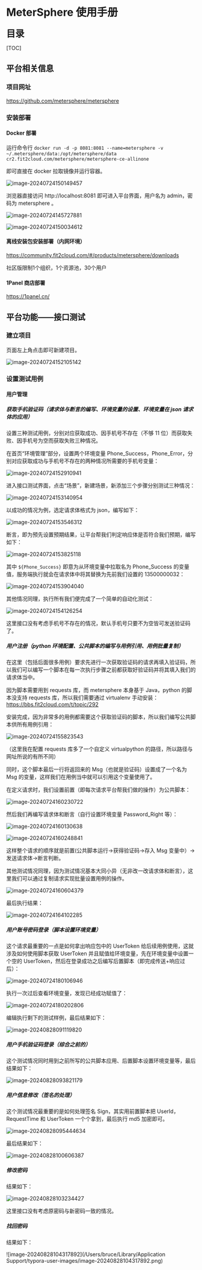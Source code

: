 # MeterSphere 使用手册

**<font size=5>目录</font>**

[TOC]

<div style="page-break-after:always;"></div>

## 平台相关信息

### 项目网址

https://github.com/metersphere/metersphere

### 安装部署

#### Docker 部署

运行命令行 `docker run -d -p 8081:8081 --name=metersphere -v ~/.metersphere/data:/opt/metersphere/data cr2.fit2cloud.com/metersphere/metersphere-ce-allinone`

即可直接在 docker 拉取镜像并运行容器。

![image-20240724150149457](../../assets/image-20240724150149457.png)

浏览器直接访问 http://localhost:8081 即可进入平台界面，用户名为 admin，密码为 metersphere 。

![image-20240724145727881](../../assets/image-20240724145727881.png)

![image-20240724150034612](../../assets/image-20240724150034612.png)

#### 离线安装包安装部署（内网环境）

https://community.fit2cloud.com/#/products/metersphere/downloads

社区版限制1个组织，1个资源池，30个用户

#### 1Panel 商店部署

https://1panel.cn/

## 平台功能——接口测试

### 建立项目

页面左上角点击即可新建项目。

![image-20240724152105142](../../assets/image-20240724152105142.png)

### 设置测试用例

#### 用户管理

##### 获取手机验证码（请求体与断言的编写、环境变量的设置、环境变量在 json 请求体的应用） 

设置三种测试用例，分别对应获取成功、因手机号不存在（不够 11 位）而获取失败、因手机号为空而获取失败三种情况。

在首页“环境管理”部分，设置两个环境变量 Phone_Success，Phone_Error，分别对应获取成功与手机号不存在的两种情况所需要的手机号变量：

![image-20240724152910941](../../assets/image-20240724152910941.png)

进入接口测试界面，点击“场景”，新建场景，新添加三个步骤分别测试三种情况：

![image-20240724153140954](../../assets/image-20240724153140954.png)

以成功的情况为例，选定请求体格式为 json，编写如下：

![image-20240724153546312](../../assets/image-20240724153546312.png)

断言，即为预先设置预期结果，让平台帮我们判定响应体是否符合我们预期，编写如下：

![image-20240724153825118](../../assets/image-20240724153825118.png)

其中 `${Phone_Success}` 即意为从环境变量中拉取名为 Phone_Success 的变量值，服务端执行就会在请求体中将其替换为先前我们设置的 13500000032：

![image-20240724153904040](../../assets/image-20240724153904040.png)

其他情况同理，执行所有我们便完成了一个简单的自动化测试：

![image-20240724154126254](../../assets/image-20240724154126254.png)

这里接口没有考虑手机号不存在的情况，默认手机号只要不为空皆可发送验证码了。

##### 用户注册（python 环境配置、公共脚本的编写与用例引用、用例批量复制）

在这里（包括后面很多用例）要求先进行一次获取验证码的请求再填入验证码，所以我们可以编写一个脚本在每一次执行步骤之前都获取好验证码并将其填入我们的请求体当中。

因为脚本需要用到 requests 库，而 metersphere 本身基于 Java，python 的脚本没支持 requests 库，所以我们需要通过 virtualenv 手动安装：https://bbs.fit2cloud.com/t/topic/292

安装完成，因为非常多的用例都需要这个获取验证码的脚本，所以我们编写公共脚本供所有用例引用：

![image-20240724155823543](../../assets/image-20240724155823543.png)

（这里我在配置 requests 库多了一个自定义 virtualpython 的路径，所以路径与网址所说的有所不同）

同时，这个脚本最后一行将返回来的 Msg（也就是验证码）设置成了一个名为 Msg 的变量，这样我们在用例当中就可以引用这个变量使用了。

在定义请求时，我们设置前置（即每次请求平台帮我们做的操作）为公共脚本：

![image-20240724160230722](../../assets/image-20240724160230722.png)

然后我们再编写请求体和断言（自行设置环境变量 Password_Right 等）：

![image-20240724160130638](../../assets/image-20240724160130638.png)

![image-20240724160248841](../../assets/image-20240724160248841.png)

这样整个请求的顺序就是前置(公共脚本运行->获得验证码->存入 Msg 变量中）->发送请求体->断言判断。

其他测试情况同理，因为测试情况基本大同小异（无非改一改请求体和断言），这里我们可以通过复制请求实现批量设置用例的操作。

![image-20240724160604379](../../assets/image-20240724160604379.png)

最后执行结果：

![image-20240724164102285](../../assets/image-20240724164102285.png)

##### 用户账号密码登录（脚本设置环境变量）

这个请求最重要的一点是如何拿出响应包中的 UserToken 给后续用例使用，这就涉及如何使用脚本获取 UserToken 并且赋值给环境变量，先在环境变量中设置一个空的 UserToken，然后在登录成功之后编写后置脚本（即完成传送+响应过后）：

![image-20240724180106946](../../assets/image-20240724180106946.png)

执行一次过后查看环境变量，发现已经成功赋值了：

![image-20240724180202806](../../assets/image-20240724180202806.png)

编辑执行剩下的测试样例，最后结果如下：

![image-20240828091119820](../../assets/image-20240828091119820.png)

##### 用户手机验证码登录（综合之前的）

这个测试情况同时用到之前所写的公共脚本应用、后置脚本设置环境变量等，最后结果如下：

![image-20240828093821179](../../assets/image-20240828093821179.png)

##### 用户信息修改（签名的处理）

这个测试情况最重要的是如何处理签名 Sign，其实用前置脚本把 UserId，RequestTime 和 UserToken 一个个拿到，最后执行 md5 加密即可。

![image-20240828095444634](../../assets/image-20240828095444634.png)

最后结果如下：

![image-20240828100606387](../../assets/image-20240828100606387.png)

##### 修改密码

结果如下：

![image-20240828103234427](../../assets/image-20240828103234427.png)

这里接口没有考虑原密码与新密码一致的情况。

##### 找回密码

结果如下：

![image-20240828104317892](/Users/bruce/Library/Application Support/typora-user-images/image-20240828104317892.png)
